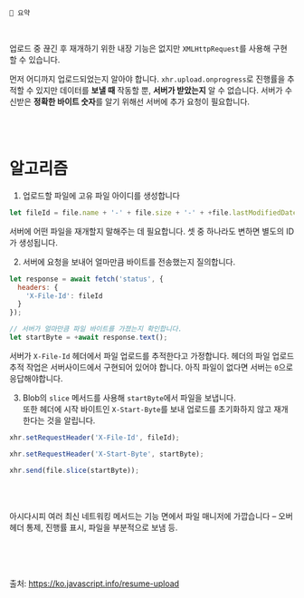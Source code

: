 ```
📍 요약
```
<br>

업로드 중 끊긴 후 재개하기 위한 내장 기능은 없지만 `XMLHttpRequest`를 사용해 구현할 수 있습니다.

먼저 어디까지 업로드되었는지 알아야 합니다. `xhr.upload.onprogress`로 진행률을 추적할 수 있지만 데이터를 **보낼 때** 작동할 뿐, **서버가 받았는지** 알 수 없습니다. 서버가 수신받은 **정확한 바이트 숫자**를 알기 위해선 서버에 추가 요청이 필요합니다.

<br><br>

# 알고리즘

1. 업로드할 파일에 고유 파일 아이디를 생성합니다

  ```js
  let fileId = file.name + '-' + file.size + '-' + +file.lastModifiedDate;
  ```
  서버에 어떤 파일을 재개할지 말해주는 데 필요합니다. 셋 중 하나라도 변하면 별도의 ID가 생성됩니다.
  
2. 서버에 요청을 보내어 얼마만큼 바이트를 전송했는지 질의합니다.
  
  ```js
  let response = await fetch('status', {
    headers: {
      'X-File-Id': fileId
    }
  });

  // 서버가 얼마만큼 파일 바이트를 가졌는지 확인합니다.
  let startByte = +await response.text();
  ```

  서버가 `X-File-Id` 헤더에서 파일 업로드를 추적한다고 가정합니다. 헤더의 파일 업로드 추적 작업은 서버사이드에서 구현되어 있어야 합니다. 아직 파일이 없다면 서버는 `0`으로 응답해야합니다.

3. Blob의 `slice` 메서드를 사용해 `startByte`에서 파일을 보냅니다.   
   또한 헤더에 시작 바이트인 `X-Start-Byte`를 보내 업로드를 초기화하지 않고 재개한다는 것을 알립니다.

  ```js
  xhr.setRequestHeader('X-File-Id', fileId);

  xhr.setRequestHeader('X-Start-Byte', startByte);

  xhr.send(file.slice(startByte));
```

<br><br>

아시다시피 여러 최신 네트워킹 메서드는 기능 면에서 파일 매니저에 가깝습니다 – 오버 헤더 통제, 진행률 표시, 파일을 부분적으로 보냄 등.

<br><br><br>

출처: https://ko.javascript.info/resume-upload
